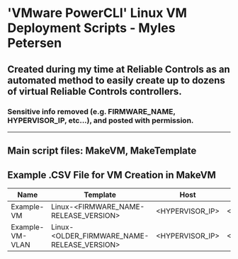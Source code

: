 
# 'VMware PowerCLI' Linux VM Deployment Scripts - Myles Petersen


## Created during my time at Reliable Controls as an automated method to easily create up to dozens of virtual Reliable Controls controllers. 
### Sensitive info removed (e.g. FIRMWARE_NAME, HYPERVISOR_IP, etc...), and posted with permission. 

---

## Main script files: MakeVM, MakeTemplate

## Example .CSV File for VM Creation in MakeVM

| Name | Template | Host | Datastore | IpAddr | Device | Port | SerialNum | Database | PortGroup | Folder | CPULimitMHz | CPUReservedMHz | TotalRAMGB | PercentRAMReserved | SubnetMask | Gateway |
| - | - | - | - | - | - | - | - | - | - | - | - | - | - | - | - | - |
| Example-VM | Linux-<FIRMWARE_NAME-RELEASE_VERSION> | <HYPERVISOR_IP> | <DATASTORE_NAME> | 192.168.#.# | 1000 | <PORT #> | EX-1 | ..\Database\example.db |  | Myles | 750 | 250 | 0.5 | 100 |  |  |
| Example-VM-VLAN | Linux-<OLDER_FIRMWARE_NAME-RELEASE_VERSION> | <HYPERVISOR_IP> | <DATASTORE_NAME> | 192.168.#.# | 2000 | <PORT #> | EX-1 | ..\Database\example.db | VLAN-# | Myles | 1000 | 500 | 1 | 0 | /21 | <GATEWAY_ADDRESS> |


